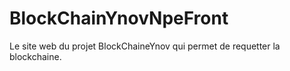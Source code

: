 # BlockChainYnovNpeFront
Le site web du projet BlockChaineYnov qui permet de requetter la blockchaine.
